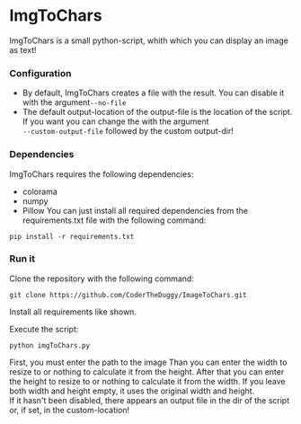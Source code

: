 # ImgToChars
ImgToChars is a small python-script, whith which you can display an image as text!

### Configuration
- By default, ImgToChars creates a file with the result. You can disable it with the argument`--no-file`
- The default output-location of the output-file is the location of the script. If you want you can change the with the argument   
`--custom-output-file` followed by the custom output-dir!

### Dependencies
ImgToChars requires the following dependencies:

- colorama
- numpy
- Pillow
You can just install all required dependencies from the requirements.txt file with the following command:
```
pip install -r requirements.txt
```

### Run it
Clone the repository with the following command:
```
git clone https://github.com/CoderTheDuggy/ImageToChars.git
```
Install all requirements like shown.

Execute the script:
```
python imgToChars.py
```
First, you must enter the path to the image
Than you can enter the width to resize to or nothing to calculate it from the height.
After that you can enter the height to resize to or nothing to calculate it from the width.
If you leave both width and height empty, it uses the original width and height.  
If it hasn't been disabled, there appears an output file in the dir of the script or, if set, in the custom-location!
